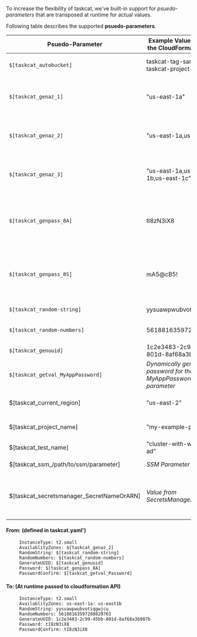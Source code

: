 To increase the flexibility of taskcat, we've built-in support for _psuedo-parameters_ that are transposed at runtime for actual values.

Following table describes the supported **psuedo-parameters**.

| Psuedo-Parameter | Example Value passed to the CloudFormation stack | Details |
| ------------- | ------------- | ------------- |
| `$[taskcat_autobucket]` | taskcat-tag-sample-taskcat-project-5fba6597 | _Note: The S3 Bucket is created_ |
| `$[taskcat_genaz_1]` | "us-east-1a"  | Fetches a single  Availability Zone within the region being launched in |
| `$[taskcat_genaz_2]` | "us-east-1a,us-east-1b"  | Fetches two AvailabilityZones within the region being launched in |
| `$[taskcat_genaz_3]` | "us-east-1a,us-east-1b,us-east-1c"  | Fetches three AvailabilityZones within the region being launched in |
| `$[taskcat_genpass_8A]`  | tI8zN3iX8 | An alphanumberic 8-charater random password. The length is customizable. |
| `$[taskcat_genpass_8S]`  | mA5@cB5! | An alphanumberic 8-charater random password. The length is customizable. |
| `$[taskcat_random-string]` | yysuawpwubvotiqgwjcu | Generates a random string |
| `$[taskcat_random-numbers]` | 56188163597280820763 | Generates random numbers. |
| `$[taskcat_genuuid]` | 1c2e3483-2c99-45bb-801d-8af68a3b907b | Generates a UUID |
| `$[taskcat_getval_MyAppPassword]` | _Dynamically generated password for the MyAppPassword parameter_ | Retreives another parameter value.|
|  $[taskcat_current_region] | "us-east-2" | Region the test is being prepared for |
|  $[taskcat_project_name] | "my-example-project" | Name of the project being tested |
|  $[taskcat_test_name] | "cluster-with-windows-ad" | Name of the test being tested |
|  $[taskcat_ssm_/path/to/ssm/parameter] | _SSM Parameter Value_ | Retreives values from SSM |
|  $[taskcat_secretsmanager_SecretNameOrARN] |_Value from SecretsManager_ |  Retreives a secret value from SecretsManager given an name or ARN|

#### From: (defined in taskcat.yaml')
```
     InstanceType: t2.small
     AvailablityZones: $[taskcat_genaz_2]
     RandomString: $[taskcat_random-string]
     RandomNumbers: $[taskcat_random-numbers]
     GenerateUUID: $[taskcat_genuuid]
     Password: $[taskcat_genpass_8A]
     PasswordConfirm: $[taskcat_getval_Password]
```

#### To: (At runtime passed to cloudformation API)
```
     InstanceType: t2.small
     AvailablityZones: us-east-1a: us-east1b
     RandomString: yysuawpwubvotiqgwjcu
     RandomNumbers: 56188163597280820763
     GenerateUUID: 1c2e3483-2c99-45bb-801d-8af68a3b907b
     Password: tI8zN3iX8
     PasswordConfirm: tI8zN3iX8
```
